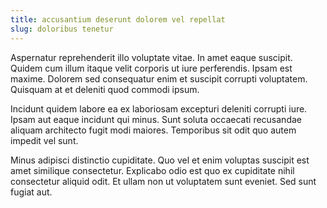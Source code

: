 ```yaml
---
title: accusantium deserunt dolorem vel repellat
slug: doloribus tenetur
---
```


Aspernatur reprehenderit illo voluptate vitae. In amet eaque suscipit. Quidem cum illum itaque velit corporis ut iure perferendis. Ipsam est maxime. Dolorem sed consequatur enim et suscipit corrupti voluptatem. Quisquam at et deleniti quod commodi ipsum.

Incidunt quidem labore ea ex laboriosam excepturi deleniti corrupti iure. Ipsam aut eaque incidunt qui minus. Sunt soluta occaecati recusandae aliquam architecto fugit modi maiores. Temporibus sit odit quo autem impedit vel sunt.

Minus adipisci distinctio cupiditate. Quo vel et enim voluptas suscipit est amet similique consectetur. Explicabo odio est quo ex cupiditate nihil consectetur aliquid odit. Et ullam non ut voluptatem sunt eveniet. Sed sunt fugiat aut.
